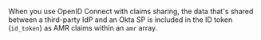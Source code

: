 When you use OpenID Connect with claims sharing, the data that's shared between a third-party IdP and an Okta SP is included in the ID token (`id_token`) as AMR claims within an `amr` array.
